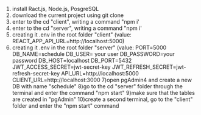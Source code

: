 1) install Ract.js, Node.js, PosgreSQL
2) download the current project using git clone
3)  enter to the cd "client", writing a command "npm i'
4)  enter to the cd "server", writing a command "npm i'
5)  creating it .env in the root folder "client" (value: REACT_APP_API_URL=http://localhost:5000)
6)  creating it .env in the root folder "server" (value:
PORT=5000
DB_NAME=schedule
DB_USER= your user
DB_PASSWORD=your password
DB_HOST=localhost
DB_PORT=5432
JWT_ACCESS_SECRET=jwt-secret-key
JWT_REFRESH_SECRET=jwt-refresh-secret-key
API_URL=http://localhost:5000
CLIENT_URL=http://localhost:3000
7)open pgAdmin4 and create a new DB with name "schedule"
8)go to the cd "server" folder through the terminal and enter the command "npm start"
9)make sure that the tables are created in "pgAdmin"
10)create a second terminal, go to the "client" folder and enter the "npm start" command

